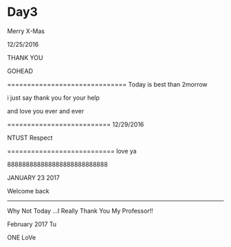 # Day3
Merry X-Mas



12/25/2016


THANK YOU 

GOHEAD

==============================
Today is best than 2morrow 

i just say thank you for your help 

and love you ever and ever

==========================
12/29/2016

NTUST Respect


===========================
love ya

888888888888888888888888888

JANUARY 23 2017 

Welcome back

-----------------------
Why Not Today ...I Really Thank You My Professor!!

February 2017 Tu

ONE LoVe 

